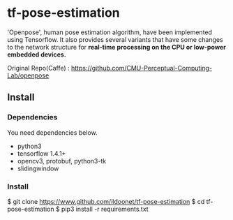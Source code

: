 # tf-pose-estimation

'Openpose', human pose estimation algorithm, have been implemented using Tensorflow. It also provides several variants that have some changes to the network structure for **real-time processing on the CPU or low-power embedded devices.**

Original Repo(Caffe) : https://github.com/CMU-Perceptual-Computing-Lab/openpose

## Install

### Dependencies

You need dependencies below.

- python3
- tensorflow 1.4.1+
- opencv3, protobuf, python3-tk
- slidingwindow

### Install

$ git clone https://www.github.com/ildoonet/tf-pose-estimation
$ cd tf-pose-estimation
$ pip3 install -r requirements.txt
